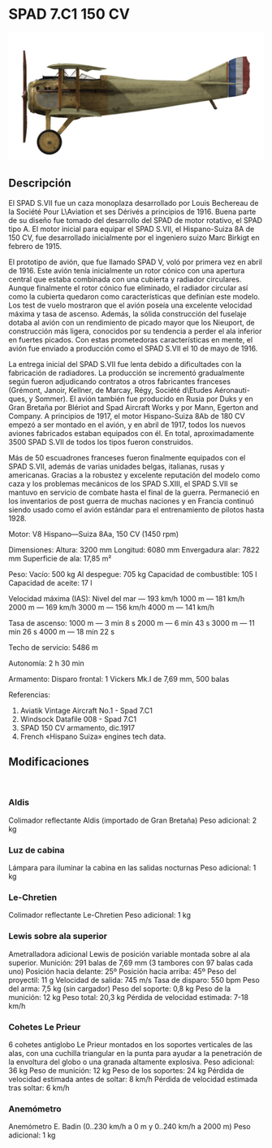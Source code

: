 ﻿# SPAD 7.C1 150 CV

![spad7early](../images/spad7early.png)

## Descripción

El SPAD S.VII fue un caza monoplaza desarrollado por Louis Bechereau de la Société Pour L\Aviation et ses Dérivés a principios de 1916. Buena parte de su diseño fue tomado del desarrollo del SPAD de motor rotativo, el SPAD tipo A. El motor inicial para equipar el SPAD S.VII, el Hispano-Suiza 8A de 150 CV, fue desarrollado inicialmente por el ingeniero suizo Marc Birkigt en febrero de 1915.

El prototipo de avión, que fue llamado SPAD V, voló por primera vez en abril de 1916. Este avión tenía inicialmente un rotor cónico con una apertura central que estaba combinada con una cubierta y radiador circulares. Aunque finalmente el rotor cónico fue eliminado, el radiador circular así como la cubierta quedaron como características que definían este modelo. Los test de vuelo mostraron que el avión poseía una excelente velocidad máxima y tasa de ascenso. Además, la sólida construcción del fuselaje dotaba al avión con un rendimiento de picado mayor que los Nieuport, de construcción más ligera, conocidos por su tendencia a perder el ala inferior en fuertes picados. Con estas prometedoras características en mente, el avión fue enviado a producción como el SPAD S.VII el 10 de mayo de 1916.

La entrega inicial del SPAD S.VII fue lenta debido a dificultades con la fabricación de radiadores. La producción se incrementó gradualmente según fueron adjudicando contratos a otros fabricantes franceses (Grémont, Janoir, Kellner, de Marcay, Régy, Société d\Etudes Aéronauti-ques, y Sommer). El avión también fue producido en Rusia por Duks y en Gran Bretaña por Blériot and Spad Aircraft Works y por Mann, Egerton and Company. A principios de 1917, el motor Hispano-Suiza 8Ab de 180 CV empezó a ser montado en el avión, y en abril de 1917, todos los nuevos aviones fabricados estaban equipados con él. En total, aproximadamente 3500 SPAD S.VII de todos los tipos fueron construidos.

Más de 50 escuadrones franceses fueron finalmente equipados con el SPAD S.VII, además de varias unidades belgas, italianas, rusas y americanas. Gracias a la robustez y excelente reputación del modelo como caza y los problemas mecánicos de los SPAD S.XIII, el SPAD S.VII se mantuvo en servicio de combate hasta el final de la guerra. Permaneció en los inventarios de post guerra de muchas naciones y en Francia continuó siendo usado como el avión estándar para el entrenamiento de pilotos hasta 1928.


Motor:
V8 Hispano—Suiza 8Aa, 150 CV (1450 rpm)

Dimensiones:
Altura: 3200 mm
Longitud: 6080 mm
Envergadura alar: 7822 mm
Superficie de ala: 17,85 m²

Peso:
Vacío: 500 kg
Al despegue: 705 kg
Capacidad de combustible: 105 l
Capacidad de aceite: 17 l

Velocidad máxima (IAS):
Nivel del mar — 193 km/h
1000 m — 181 km/h
2000 m — 169 km/h
3000 m — 156 km/h
4000 m — 141 km/h

Tasa de ascenso:
1000 m — 3 min 8 s
2000 m — 6 min 43 s
3000 m — 11 min 26 s
4000 m — 18 min 22 s

Techo de servicio: 5486 m

Autonomía: 2 h 30 min

Armamento:
Disparo frontal: 1 Vickers Mk.I de 7,69 mm, 500 balas

Referencias:
1) Aviatik Vintage Aircraft No.1 -  Spad 7.C1
2) Windsock Datafile 008 - Spad 7.C1
3) SPAD 150 CV armamento, dic.1917
4) French «Hispano Suiza» engines tech data.

## Modificaciones
﻿

### Aldis

Colimador reflectante Aldis (importado de Gran Bretaña)
Peso adicional: 2 kg
﻿

### Luz de cabina

Lámpara para iluminar la cabina en las salidas nocturnas
Peso adicional: 1 kg
﻿

### Le-Chretien

Colimador reflectante Le-Chretien
Peso adicional: 1 kg
﻿

### Lewis sobre ala superior

Ametralladora adicional Lewis de posición variable montada sobre al ala superior.
Munición: 291 balas de 7,69 mm (3 tambores con 97 balas cada uno)
Posición hacia delante: 25º
Posición hacia arriba: 45º
Peso del proyectil: 11 g
Velocidad de salida: 745 m/s
Tasa de disparo: 550 bpm
Peso del arma: 7,5 kg (sin cargador)
Peso del soporte: 0,8 kg
Peso de la munición: 12 kg
Peso total: 20,3 kg
Pérdida de velocidad estimada: 7-18 km/h﻿

### Cohetes Le Prieur

6 cohetes antiglobo Le Prieur montados en los soportes verticales de las alas, con una cuchilla triangular en la punta para ayudar a la penetración de la envoltura del globo o una granada altamente explosiva.
Peso adicional: 36 kg
Peso de munición: 12 kg
Peso de los soportes: 24 kg
Pérdida de velocidad estimada antes de soltar: 8 km/h
Pérdida de velocidad estimada tras soltar: 6 km/h
﻿

### Anemómetro

Anemómetro E. Badin (0..230 km/h a 0 m y 0..240 km/h a 2000 m)
Peso adicional: 1 kg
